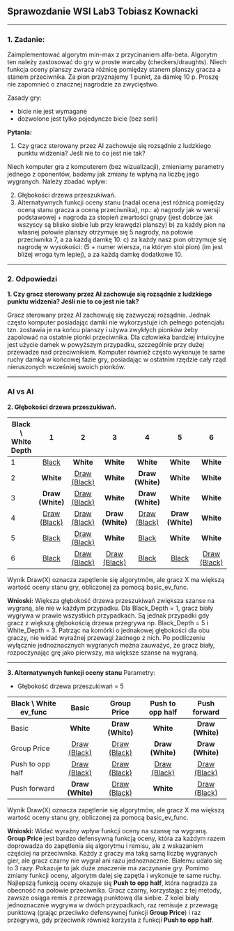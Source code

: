 Sprawozdanie WSI Lab3 Tobiasz Kownacki
------------------------------
------------------------------
### 1. Zadanie:

Zaimplementować algorytm min-max z przycinaniem alfa-beta. Algorytm ten należy zastosować do gry w proste warcaby (checkers/draughts).
Niech funkcja oceny planszy zwraca różnicę pomiędzy stanem planszy gracza a stanem przeciwnika. Za pion przyznajemy 1 punkt, za damkę 10 p. Proszę nie zapomnieć o znacznej nagrodzie za zwycięstwo.

Zasady gry:
- bicie nie jest wymagane
- dozwolone jest tylko pojedyncze bicie (bez serii)

**Pytania:**
1. Czy gracz sterowany przez AI zachowuje się rozsądnie z ludzkiego punktu widzenia? Jeśli nie to co jest nie tak?

Niech komputer gra z komputerem (bez wizualizacji), zmieniamy parametry jednego z oponentów, badamy jak zmiany te wpłyną na liczbę jego wygranych. Należy zbadać wpływ:

2. Głębokości drzewa przeszukiwań.
3. Alternatywnych funkcji oceny stanu (nadal ocena jest różnicą pomiędzy oceną stanu gracza a oceną przeciwnika), np.:
    a) nagrody jak w wersji podstawowej + nagroda za stopień zwartości grupy (jest dobrze jak wszyscy są blisko siebie lub przy krawędzi planszy)
    b) za każdy pion na własnej połowie planszy otrzymuje się 5 nagrody, na połowie przeciwnika 7, a za każdą damkę 10.
    c) za każdy nasz pion otrzymuje się nagrodę w wysokości: (5 + numer wiersza, na którym stoi pion) (im jest bliżej wroga tym lepiej), a za każdą damkę dodatkowe 10.

-------------------------------
### 2. Odpowiedzi
**1. Czy gracz sterowany przez AI zachowuje się rozsądnie z ludzkiego punktu widzenia? Jeśli nie to co jest nie tak?**

Gracz sterowany przez AI zachowuję się zazwyczaj rozsądnie. Jednak często komputer posiadając damki nie wykorzystuje ich pełnego potencjału tzn. zostawia je na końcu planszy i używa zwykłych pionków żeby zapolować na ostatnie pionki przeciwnika. Dla człowieka bardziej intuicyjne jest użycie damek w powyższym przypadku, szczególnie przy dużej przewadze nad przeciwnikiem. Komputer również często wykonuje te same ruchy damką w końcowej fazie gry, posiadając w ostatnim rzędzie cały rząd nieruszonych wcześniej swoich pionków.

---------------------------
### AI vs AI

**2. Głębokości drzewa przeszukiwań.**


| Black \ White Depth|   1    | 2    | 3     |     4 |     5 |     6 |
|--------------------|:------:|:----:|:-----:|:-----:|:-----:|:-----:|
| 1                  | <u>Black<u> | **White** | **White** | **White** | **White** | **White** |
| 2                  | **White** | <u>Draw (Black)<u> | **White** | **Draw (White)** | **White** | **White** |
| 3                  | **Draw (White)** | <u>Draw (Black)<u> | **White** | **Draw (White)** | **White** | **White** |
| 4                  | <u>Draw (Black)<u> | <u>Draw (Black)<u> | **Draw (White)** | <u>Draw (Black)<u> | **Draw (White)**| **White** |
| 5                  | <u>Black<u> | <u>Draw (Black)<u> | **White** | <u>Black<u> | **White** | **White** |
| 6                  | <u>Black<u> | <u>Draw (Black)<u> | <u>Draw (Black)<u>  | <u>Black <u> | <u>Black<u> | <u> Draw (Black) <u>|


Wynik Draw(X) oznacza zapętlenie się algorytmów, ale gracz X ma większą wartość oceny stanu gry, obliczonej za pomocą basic_ev_func.

**Wnioski:**
Większa głębokość drzewa przeszukiwań zwiększa szanse na wygraną, ale nie w każdym przypadku. Dla Black_Depth = 1, gracz biały wygrywa w prawie wszystkich przypadkach. Są jednak przypadki gdy gracz z większą głębokością drzewa przegrywa np. Black_Depth = 5 i White_Depth = 3. Patrząc na komórki o jednakowej głębokości dla obu graczy, nie widać wyraźnej przewagi żadnego z nich. Po podliczeniu wyłącznie jednoznacznych wygranych można zauważyć, że gracz biały, rozpoczynając grę jako pierwszy, ma większe szanse na wygraną.

---------------------------------------
**3. Alternatywnych funkcji oceny stanu**
Parametry:
- Głębokość drzewa przeszukiwań = 5


| Black \ White ev_func| Basic | Group Price | Push to opp half | Push forward |
|----------------------|:-----:|:-----------:|:----------------:|:------------:|
| Basic                | **White** | **Draw (White)** | **White** | **Draw (White)**|
| Group Price          | <u>Draw (Black)<u>|<u> Draw (Black)<u>| **Draw (White)** | **Draw (White)**|
| Push to opp half     | <u>Draw (Black)<u> | <u>Draw (Black)<u>| <u>Draw (Black)<u> | <u>Draw (Black) <u> |
| Push forward         | **Draw (White)** | <u>Draw (Black)<u> | **White**| <u>Draw (Black)<u> |

Wynik Draw(X) oznacza zapętlenie się algorytmów, ale gracz X ma większą wartość oceny stanu gry, obliczonej za pomocą basic_ev_func.

**Wnioski:**
Widać wyraźny wpływ funkcji oceny na szansę na wygraną. **Group Price** jest bardzo defensywną funkcją oceny, która za każdym razem doprowadza do zapętlenia się algorytmu i remisu, ale z wskazaniem częściej na przeciwnika. Każdy z graczy ma taką samą liczbę wygranych gier, ale gracz czarny nie wygrał ani razu jednoznacznie. Białemu udało się to 3 razy. Pokazuje to jak duże znaczenie ma zaczynanie gry. Pomimo zmiany funkcji oceny, algorytm dalej się zapętla i wykonuje te same ruchy. Najlepszą funkcją oceny okazuje się **Push to opp half**, która nagradza za obecność na połowie przeciwnika. Gracz czarny, korzystając z tej metody, zawsze osiąga remis z przewagą punktową dla siebie. Z kolei biały jednoznacznie wygrywa w dwóch przypadkach, raz remisuje z przewagą punktową (grając przeciwko defensywnej funkcji **Group Price**) i raz przegrywa, gdy przeciwnik również korzysta z funkcji **Push to opp half**.